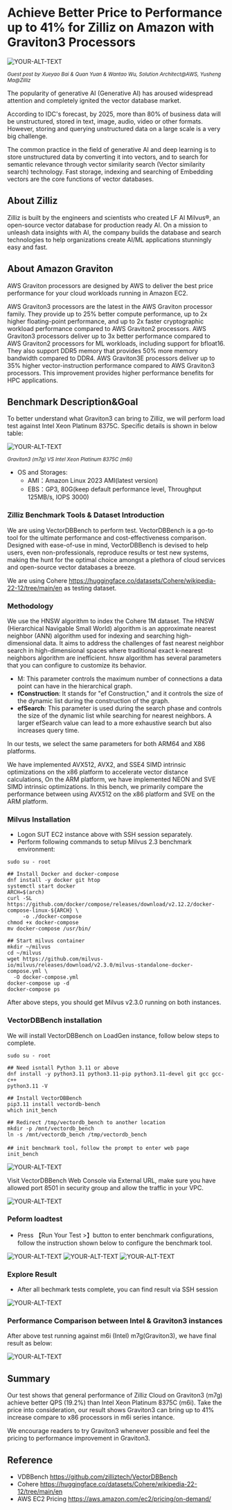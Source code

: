 # Achieve Better Price to Performance up to 41% for Zilliz on Amazon with Graviton3 Processors

<picture>
 <img alt="YOUR-ALT-TEXT" src="assets/zilliz-brand.png">
</picture>

<sub> _Guest post by Xueyao Bai & Quan Yuan & Wantao Wu, Solution Architect@AWS, Yusheng Ma@Zilliz_ <sub>

The popularity of generative AI (Generative AI) has aroused widespread attention and completely ignited the vector database market. 

According to IDC's forecast, by 2025, more than 80% of business data will be unstructured, stored in text, image, audio, video or other formats. However, storing and querying unstructured data on a large scale is a very big challenge.

The common practice in the field of generative AI and deep learning is to store unstructured data by converting it into vectors, and to search for semantic relevance through vector similarity search (Vector similarity search) technology. Fast storage, indexing and searching of Embedding vectors are the core functions of vector databases.

## About Zilliz

Zilliz is built by the engineers and scientists who created LF AI Milvus®, an open-source vector database for production ready AI. On a mission to unleash data insights with AI, the company builds the database and search technologies to help organizations create AI/ML applications stunningly easy and fast.

## About Amazon Graviton
AWS Graviton processors are designed by AWS to deliver the best price performance for your cloud workloads running in Amazon EC2.

AWS Graviton3 processors are the latest in the AWS Graviton processor family. They provide up to 25% better compute performance, up to 2x higher floating-point performance, and up to 2x faster cryptographic workload performance compared to AWS Graviton2 processors. AWS Graviton3 processors deliver up to 3x better performance compared to AWS Graviton2 processors for ML workloads, including support for bfloat16. They also support DDR5 memory that provides 50% more memory bandwidth compared to DDR4. AWS Graviton3E processors deliver up to 35% higher vector-instruction performance compared to AWS Graviton3 processors. This improvement provides higher performance benefits for HPC applications.

## Benchmark Description&Goal

To better understand what Graviton3 can bring to Zilliz, we will perform load test against Intel Xeon Platinum 8375C. 
Specific details is shown in below table:

<picture>
 <img alt="YOUR-ALT-TEXT" src="assets/ec2-type.png">
</picture>

<sub> _Graviton3 (m7g) VS Intel Xeon Platinum 8375C (m6i)_ <sub>
* OS and Storages:
    * AMI：Amazon Linux 2023 AMI(latest version)
    * EBS：GP3, 80G(keep default performance level, Throughput 125MB/s, IOPS 3000)


### Zilliz Benchmark Tools & Dataset Introduction

We are using VectorDBBench to perform test. VectorDBBench is a go-to tool for the ultimate performance and cost-effectiveness comparison. Designed with ease-of-use in mind, VectorDBBench is devised to help users, even non-professionals, reproduce results or test new systems, making the hunt for the optimal choice amongst a plethora of cloud services and open-source vector databases a breeze.

We are using Cohere https://huggingface.co/datasets/Cohere/wikipedia-22-12/tree/main/en as testing dataset.

### Methodology

We use the HNSW algorithm to index the Cohere 1M dataset. The HNSW (Hierarchical Navigable Small World) algorithm is an approximate nearest neighbor (ANN) algorithm used for indexing and searching high-dimensional data. It aims to address the challenges of fast nearest neighbor search in high-dimensional spaces where traditional exact k-nearest neighbors algorithm are inefficient. hnsw  algorithm has several parameters that you can configure to customize its behavior.  

* M: This parameter controls the maximum number of connections a data point can have in the hierarchical graph. 
* **fConstruction**: It stands for "ef Construction," and it controls the size of the dynamic list during the construction of the graph.
* **efSearch**: This parameter is used during the search phase and controls the size of the dynamic list while searching for nearest neighbors. A larger efSearch value can lead to a more exhaustive search but also increases query time.

In our tests, we select the same parameters for both ARM64 and X86 platforms. 

We have implemented AVX512, AVX2, and SSE4 SIMD intrinsic optimizations on the x86 platform to accelerate vector distance calculations, On the ARM platform, we have implemented NEON and SVE SIMD intrinsic optimizations. In this bench, we primarily compare the performance between using AVX512 on the x86 platform and SVE on the ARM platform.



### Milvus Installation

* Logon SUT EC2 instance above with SSH session separately.
* Perform following commands to setup Milvus 2.3 benchmark environment:

```
sudo su - root

## Install Docker and docker-compose
dnf install -y docker git htop
systemctl start docker
ARCH=$(arch)
curl -SL https://github.com/docker/compose/releases/download/v2.12.2/docker-compose-linux-${ARCH} \
     -o ./docker-compose
chmod +x docker-compose
mv docker-compose /usr/bin/

## Start milvus container
mkdir ~/milvus
cd ~/milvus
wget https://github.com/milvus-io/milvus/releases/download/v2.3.0/milvus-standalone-docker-compose.yml \
  -O docker-compose.yml
docker-compose up -d
docker-compose ps

```

After above steps, you should get Milvus v2.3.0 running on both instances. 
### VectorDBBench installation

We will install VectorDBBench on LoadGen instance, follow below steps to complete.

```
sudo su - root

## Need isntall Python 3.11 or above
dnf install -y python3.11 python3.11-pip python3.11-devel git gcc gcc-c++
python3.11 -V

## Install VectorDBBench
pip3.11 install vectordb-bench
which init_bench

## Redirect /tmp/vectordb_bench to another location
mkdir -p /mnt/vectordb_bench
ln -s /mnt/vectordb_bench /tmp/vectordb_bench

## init benchmark tool，follow the prompt to enter web page
init_bench
```
<picture>
 <img alt="YOUR-ALT-TEXT" src="assets/benchmark_install.png">
</picture>

Visit VectorDBBench Web Console via External URL, make sure you have allowed port 8501 in security group and allow the traffic in your VPC.

<picture>
 <img alt="YOUR-ALT-TEXT" src="assets/benchmark_webui.png">
</picture>

### Peform loadtest

* Press 【Run Your Test >】button to enter benchmark configurations, follow the instruction shown below to configure the benchmark tool.

<picture>
 <img alt="YOUR-ALT-TEXT" src="assets/run_benchmark1.png">
</picture>

<picture>
 <img alt="YOUR-ALT-TEXT" src="assets/run_benchmark2.png">
</picture>

<picture>
 <img alt="YOUR-ALT-TEXT" src="assets/run_benchmark3.png">
</picture>


### Explore Result 

* After all bechmark tests complete, you can find result via SSH session

<picture>
 <img alt="YOUR-ALT-TEXT" src="assets/result.png">
</picture>

### Performance Comparison between Intel & Graviton3 instances

After above test running against m6i (Intel) m7g(Graviton3), we have final result as below:

<picture>
 <img alt="YOUR-ALT-TEXT" src="assets/compare.png">
</picture>

## Summary

Our test shows that general performance of Zilliz Cloud on Graviton3 (m7g) achieve better QPS (19.2%) than Intel Xeon Platinum 8375C (m6i). Take the price into consideration, our result shows Graviton3 can bring up to 41% increase compare to x86 processors in m6i series intance.

We encourage readers to try Graviton3 whenever possible and feel the pricing to performance improvement in Graviton3.

## Reference
* VDBBench https://github.com/zilliztech/VectorDBBench
* Cohere https://huggingface.co/datasets/Cohere/wikipedia-22-12/tree/main/en
* AWS EC2 Pricing https://aws.amazon.com/ec2/pricing/on-demand/

